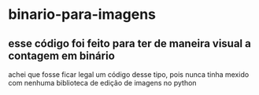 # binario-para-imagens
## esse código foi feito para ter de maneira visual a contagem em binário
achei que fosse ficar legal um código desse tipo, pois nunca tinha mexido com nenhuma biblioteca de edição de imagens no python
